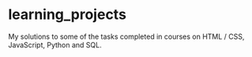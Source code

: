 # learning_projects
My solutions to some of the tasks completed in courses on HTML / CSS, JavaScript, Python and SQL. 
